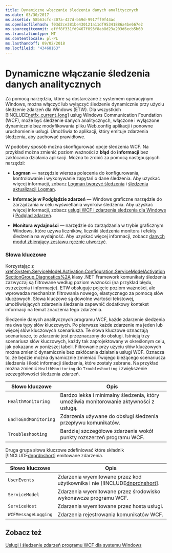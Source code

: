 ```yaml
---
title: Dynamiczne włączanie śledzenia danych analitycznych
ms.date: 03/30/2017
ms.assetid: 58b63cfc-307a-427d-b69d-9917ff9f44ac
ms.openlocfilehash: f03d2ce381be430121a11df95341886a4be667e2
ms.sourcegitcommit: efff8f331fd9467f093f8ab8d23a203d6ecb5b60
ms.translationtype: MT
ms.contentlocale: pl-PL
ms.lasthandoff: 09/02/2018
ms.locfileid: "43468163"
---
```

# <a name="dynamically-enabling-analytic-tracing"></a>Dynamiczne włączanie śledzenia danych analitycznych
Za pomocą narzędzia, które są dostarczane z systemem operacyjnym Windows, można włączyć lub wyłączyć śledzenie dynamicznie przy użyciu śledzenie zdarzeń dla Windows (ETW). Dla wszystkich [!INCLUDE[netfx_current_long](../../../../../includes/netfx-current-long-md.md)] usług Windows Communication Foundation (WCF), może być śledzenie danych analitycznych, włączone i wyłączone dynamicznie bez modyfikowania pliku Web.config aplikacji i ponowne uruchomienie usługi. Umożliwia to aplikacji, który emituje zdarzenia śledzenia, aby zachować prawidłowe.  
  
 W podobny sposób można skonfigurować opcje śledzenia WCF. Na przykład można zmienić poziom ważności z **błąd** do **informacji** bez zakłócania działania aplikacji. Można to zrobić za pomocą następujących narzędzi:  
  
-   **Logman** — narzędzie wiersza polecenia do konfigurowania, kontrolowanie i wykonywanie zapytań o dane śledzenia. Aby uzyskać więcej informacji, zobacz [Logman tworzyć śledzenia](https://go.microsoft.com/fwlink/?LinkId=165426) i [śledzenia aktualizacji Logman](https://go.microsoft.com/fwlink/?LinkId=165427).  
  
-   **Informacje w Podglądzie zdarzeń** — Windows graficzne narzędzie do zarządzania w celu wyświetlania wyników śledzenia. Aby uzyskać więcej informacji, zobacz [usługi WCF i zdarzenia śledzenia dla Windows](../../../../../docs/framework/wcf/samples/wcf-services-and-event-tracing-for-windows.md) i [Podgląd zdarzeń](https://go.microsoft.com/fwlink/?LinkId=165428).  
  
-   **Monitora wydajności** — narzędzie do zarządzania w trybie graficznym Windows, które używa liczników, liczniki śledzenia monitora i efekty śledzenia na wydajność. Aby uzyskać więcej informacji, zobacz [danych moduł zbierający zestawu ręcznie utworzyć](https://go.microsoft.com/fwlink/?LinkId=165429).  
  
### <a name="keywords"></a>Słowa kluczowe  
 Korzystając z <xref:System.ServiceModel.Activation.Configuration.ServiceModelActivationSectionGroup.Diagnostics%2A> klasy .NET Framework komunikaty śledzenia zazwyczaj są filtrowane według poziom ważności (na przykład błędu, ostrzeżenia i informacje). ETW obsługuje pojęcie poziom ważności, ale wprowadza mechanizm filtrowania nowego, elastycznego za pomocą słów kluczowych. Słowa kluczowe są dowolne wartości tekstowej, umożliwiających zdarzenia śledzenia zapewnić dodatkowy kontekst informacji na temat znaczenia tego zdarzenia.  
  
 Śledzenie danych analitycznych programu WCF, każde zdarzenie śledzenia ma dwa typy słów kluczowych. Po pierwsze każde zdarzenie ma jeden lub więcej słów kluczowych scenariusza. Te słowa kluczowe oznaczają scenariusze, to zdarzenie jest przeznaczony do obsługi. Istnieją trzy scenariusz słów kluczowych, każdy tak zaprojektowany w określonym celu, jak pokazano w poniższej tabeli. Filtrowanie przy użyciu słów kluczowych można zmienić dynamicznie bez zakłócania działania usługi WCF. Oznacza to, że będzie można dynamicznie zmieniać Twojego bieżącego scenariusza śledzenia i ilość informacji śledzenia, które zostały zebrane. Na przykład można zmienić `HealthMonitoring` do `Troubleshooting` i zwiększenie szczegółowości śledzenia zdarzeń.  
  
|Słowo kluczowe|Opis|  
|-------------|-----------------|  
|`HealthMonitoring`|Bardzo lekka i minimalny śledzenia, który umożliwia monitorowanie aktywności z usługą.|  
|`EndToEndMonitoring`|Zdarzenia używane do obsługi śledzenia przepływu komunikatów.|  
|`Troubleshooting`|Bardziej szczegółowe zdarzenia wokół punkty rozszerzeń programu WCF.|  
  
 Druga grupa słowa kluczowe zdefiniować które składnik [!INCLUDE[dnprdnshort](../../../../../includes/dnprdnshort-md.md)] emitowane zdarzenia.  
  
|Słowo kluczowe|Opis|  
|-------------|-----------------|  
|`UserEvents`|Zdarzenia wyemitowane przez kod użytkownika i nie [!INCLUDE[dnprdnshort](../../../../../includes/dnprdnshort-md.md)].|  
|`ServiceModel`|Zdarzenia wyemitowane przez środowisko wykonawcze programu WCF.|  
|`ServiceHost`|Zdarzenia wyemitowane przez hosta usługi.|  
|`WCFMessageLogging`|Zdarzenia rejestrowania komunikatów WCF.|  
  
## <a name="see-also"></a>Zobacz też  
 [Usługi i śledzenie zdarzeń programu WCF dla systemu Windows](../../../../../docs/framework/wcf/samples/wcf-services-and-event-tracing-for-windows.md)
